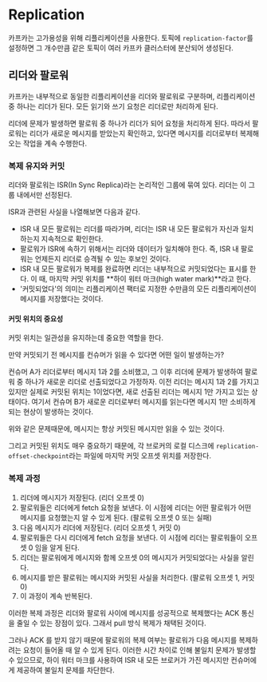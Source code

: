 # Replication

카프카는 고가용성을 위해 리플리케이션을 사용한다. 토픽에 `replication-factor`를 설정하면 그 개수만큼 같은 토픽이 여러 카프카 클러스터에 분산되어 생성된다.

## 리더와 팔로워

카프카는 내부적으로 동일한 리플리케이션을 리더와 팔로워로 구분하며, 리플리케이션 중 하나는 리더가 된다. 모든 읽기와 쓰기 요청은 리더로만 처리하게 된다. 

리더에 문제가 발생하면 팔로워 중 하나가 리더가 되어 요청을 처리하게 된다. 따라서 팔로워는 리더가 새로운 메시지를 받았는지 확인하고, 있다면 메시지를 리더로부터 복제해오는 작업을 계속 수행한다.

### 복제 유지와 커밋

리더와 팔로워는 ISR(In Sync Replica)라는 논리적인 그룹에 묶여 있다. 리더는 이 그룹 내에서만 선정된다. 

ISR과 관련된 사실을 나열해보면 다음과 같다.

- ISR 내 모든 팔로워는 리더를 따라가며, 리더는 ISR 내 모든 팔로워가 자신과 일치하는지 지속적으로 확인한다.
- 팔로워가 ISR에 속하기 위해서는 리더와 데이터가 일치해야 한다. 즉, ISR 내 팔로워는 언제든지 리더로 승격될 수 있는 후보인 것이다.
- ISR 내 모든 팔로워가 복제를 완료하면 리더는 내부적으로 커밋되었다는 표시를 한다. 이 때, 마지막 커밋 위치를 **하이 워터 마크(high water mark)**라고 한다.
- '커밋되었다'의 의미는 리플리케이션 팩터로 지정한 수만큼의 모든 리플리케이션이 메시지를 저장했다는 것이다.

#### 커밋 위치의 중요성

커밋 위치는 일관성을 유지하는데 중요한 역할을 한다. 

만약 커밋되기 전 메시지를 컨슈머가 읽을 수 있다면 어떤 일이 발생하는가?

컨슈머 A가 리더로부터 메시지 1과 2를 소비했고, 그 이후 리더에 문제가 발생하여 팔로워 중 하나가 새로운 리더로 선출되었다고 가정하자. 이전 리더는 메시지 1과 2를 가지고 있지만 실제로 커밋된 위치는 1이었다면, 새로 선출된 리더는 메시지 1만 가지고 있는 상태이다. 여기서 컨슈머 B가 새로운 리더로부터 메시지를 읽는다면 메시지 1만 소비하게 되는 현상이 발생하는 것이다.

위와 같은 문제때문에, 메시지는 항상 커밋된 메시지만 읽을 수 있는 것이다.

그리고 커밋된 위치도 매우 중요하기 때문에, 각 브로커의 로컬 디스크에 `replication-offset-checkpoint`라는 파일에 마지막 커밋 오프셋 위치를 저장한다.

### 복제 과정

1. 리더에 메시지가 저장된다. (리더 오프셋 0)
2. 팔로워들은 리더에게 fetch 요청을 보낸다. 이 시점에 리더는 어떤 팔로워가 어떤 메시지를 요청했는지 알 수 있게 된다. (팔로워 오프셋 0 또는 실패)
3. 다음 메시지가 리더에 저장된다. (리더 오프셋 1, 커밋 0)
4. 팔로워들은 다시 리더에게 fetch 요청을 보낸다. 이 시점에 리더는 팔로워들이 오프셋 0 임을 알게 된다.
5. 리더는 팔로워에게 메시지와 함께 오프셋 0의 메시지가 커밋되었다는 사실을 알린다.
6. 메시지를 받은 팔로워는 메시지와 커밋된 사실을 처리한다. (팔로워 오프셋 1, 커밋 0)
7. 이 과정이 계속 반복된다.

이러한 복제 과정은 리더와 팔로워 사이에 메시지를 성공적으로 복제했다는 ACK 통신을 줄일 수 있는 장점이 있다. 그래서 pull 방식 복제가 채택된 것이다. 

그러나 ACK 를 받지 않기 때문에 팔로워의 복제 여부는 팔로워가 다음 메시지를 복제하려는 요청이 들어올 때 알 수 있게 된다. 이러한 시간 차이로 인해 불일치 문제가 발생할 수 있으므로, 하이 워터 마크를 사용하여 ISR 내 모든 브로커가 가진 메시지만 컨슈머에게 제공하여 불일치 문제를 차단한다.



